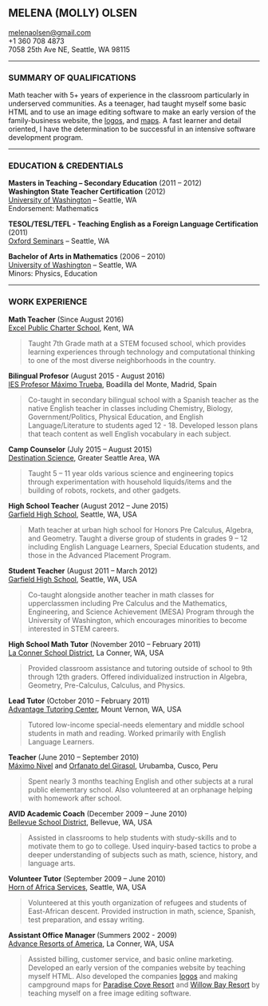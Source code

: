 ## MELENA (MOLLY) OLSEN  
<melenaolsen@gmail.com>  
+1 360 708 4873  
7058 25th Ave NE, Seattle, WA 98115  

___
### <b>SUMMARY OF QUALIFICATIONS</b>  
Math teacher with 5+ years of experience in the classroom particularly in underserved communities. As a teenager, had taught myself some basic HTML and to use an image editing software to make an early version of the family-business website, the [logos][ara], and [maps][willowmap]. A fast learner and detail oriented, I have the determination to be successful in an intensive software development program.

___
### <b>EDUCATION & CREDENTIALS</b>  

<b>Masters in Teaching – Secondary Education</b> (2011 – 2012)  
<b>Washington State Teacher Certification</b> (2012)  
[University of Washington][uw] – Seattle, WA  
Endorsement: Mathematics 

<b>TESOL/TESL/TEFL - Teaching English as a Foreign Language Certification</b> (2011)  
[Oxford Seminars][oxford] – Seattle, WA  

<b>Bachelor of Arts in Mathematics</b> (2006 – 2010)  
[University of Washington][uw] – Seattle, WA  
Minors: Physics, Education  

________________________________________
### <b>WORK EXPERIENCE</b>

<b>Math Teacher</b> (Since August 2016)  
[Excel Public Charter School][excel], Kent, WA
> Taught 7th Grade math at a STEM focused school, which provides learning experiences through technology and computational thinking to one of the most diverse neighborhoods in the country.

<b>Bilingual Profesor</b> (August 2015 - August 2016)  
[IES Profesor Máximo Trueba][maximotrueba], Boadilla del Monte, Madrid, Spain  
> Co-taught in secondary bilingual school with a Spanish teacher as the native English teacher in classes including Chemistry, Biology, Government/Politics, Physical Education, and English Language/Literature to students aged 12 - 18. Developed lesson plans that teach content as well English vocabulary in each subject. 

<b>Camp Counselor</b> (July 2015 – August 2015)  
[Destination Science][destinationscience], Greater Seattle Area, WA
> Taught 5 – 11 year olds various science and engineering topics through experimentation with household liquids/items and the building of robots, rockets, and other gadgets. 

<b>High School Teacher</b> (August 2012 – June 2015)  
[Garfield High School][garfield], Seattle, WA, USA	
> Math teacher at urban high school for Honors Pre Calculus, Algebra, and Geometry. Taught a diverse group of students in grades 9 – 12 including English Language Learners, Special Education students, and those in the Advanced Placement Program.

<b>Student Teacher</b> (August 2011 – March 2012)  
[Garfield High School][garfield], Seattle, WA, USA	
> Co-taught alongside another teacher in math classes for upperclassmen including Pre Calculus and the Mathematics, Engineering, and Science Achievement (MESA) Program through the University of Washington, which encourages minorities to become interested in STEM careers.

<b>High School Math Tutor</b> (November 2010 – February 2011)  
[La Conner School District][lcsd], La Conner, WA, USA	
> Provided classroom assistance and tutoring outside of school to 9th through 12th graders.  Offered individualized instruction in Algebra, Geometry, Pre-Calculus, Calculus, and Physics.

<b>Lead Tutor</b> (October 2010 – February 2011)  
[Advantage Tutoring Center][advantage], Mount Vernon, WA, USA	
> Tutored low-income special-needs elementary and middle school students in math and reading. Worked primarily with English Language Learners.

<b>Teacher</b> (June 2010 – September 2010)  
[Máximo Nivel][maximonivel] and [Orfanato del Girasol][girasol], Urubamba, Cusco, Peru	
> Spent nearly 3 months teaching English and other subjects at a rural public elementary school. Also volunteered at an orphanage helping with homework after school. 

<b>AVID Academic Coach</b> (December 2009 – June 2010)  
[Bellevue School District][bellevue], Bellevue, WA, USA	
> Assisted in classrooms to help students with study-skills and to motivate them to go to college. Used inquiry-based tactics to probe a deeper understanding of subjects such as math, science, history, and language arts.

<b>Volunteer Tutor</b> (September 2009 – June 2010)  
[Horn of Africa Services][hoas], Seattle, WA, USA	 
> Volunteered at this youth organization of refugees and students of East-African descent. Provided instruction in math, science, Spanish, test preparation, and essay writing.

<b> Assistant Office Manager </b> (Summers 2002 - 2009)  
[Advance Resorts of America][ara], La Conner, WA, USA	
> Assisted billing, customer service, and basic online marketing. Developed an early version of the companies website by teaching myself HTML. Also developed the companies [logos][ara] and making campground maps for [Paradise Cove Resort][paradisemap] and [Willow Bay Resort][willowmap] by teaching myself on a free image editing software.

[advantage]: http://advantagetutoringcenter.com/
[ara]: http://www.araresorts.com/
[bellevue]: http://www.bsd405.org/
[destinationscience]: https://destinationscience.org/
[excel]: http://excelwa.org/
[garfield]: http://garfieldhs.seattleschools.org/
[girasol]: https://www.facebook.com/LegacyHumanitarian/?hc_ref=PAGES_TIMELINE
[hoas]: http://www.hoas.org/
[lcsd]: http://lcsd.wednet.edu/
[maximonivel]: https://maximonivel.com/
[maximotrueba]: https://iesprofesormaximotrueba.es/
[oxford]: https://www.oxfordseminars.com/
[paradisemap]: http://www.pcrvresort.com/site-map
[uw]: https://www.washington.edu/
[willowmap]: http://www.wbrvresort.com/site-map

